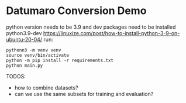 # Datumaro Conversion Demo

python version needs to be 3.9
and dev packages need to be installed
python3.9-dev
https://linuxize.com/post/how-to-install-python-3-9-on-ubuntu-20-04/
run: 
```
pythonn3 -m venv venv
source venv/bin/activate
python -m pip install -r requirements.txt
python main.py
```

TODOS:
- how to combine datasets?
- can we use the same subsets for training and evaluation?